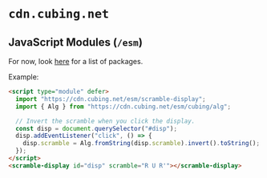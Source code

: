 # `cdn.cubing.net`

## JavaScript Modules (`/esm`)

For now, look [here](./src/esm/public/web_modules/.htaccess) for a list of packages.

Example:

```html
<script type="module" defer>
  import "https://cdn.cubing.net/esm/scramble-display";
  import { Alg } from "https://cdn.cubing.net/esm/cubing/alg";

  // Invert the scramble when you click the display.
  const disp = document.querySelector("#disp");
  disp.addEventListener("click", () => {
    disp.scramble = Alg.fromString(disp.scramble).invert().toString();
  });
</script>
<scramble-display id="disp" scramble="R U R'"></scramble-display>
```
